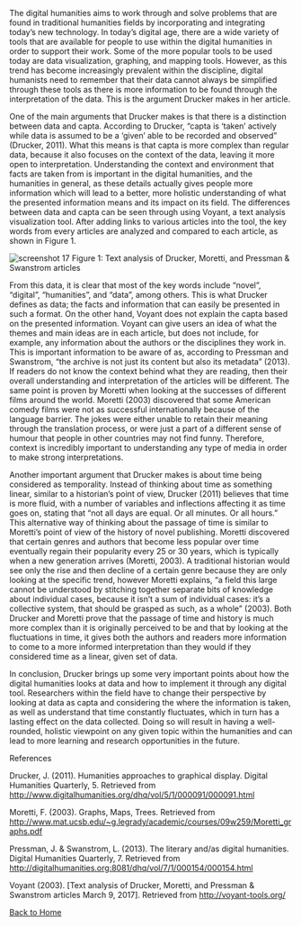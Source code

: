 The digital humanities aims to work through and solve problems that are found in traditional humanities fields by incorporating and integrating today’s new technology.  In today’s digital age, there are a wide variety of tools that are available for people to use within the digital humanities in order to support their work.  Some of the more popular tools to be used today are data visualization, graphing, and mapping tools.  However, as this trend has become increasingly prevalent within the discipline, digital humanists need to remember that their data cannot always be simplified through these tools as there is more information to be found through the interpretation of the data.  This is the argument Drucker makes in her article.
	
One of the main arguments that Drucker makes is that there is a distinction between data and capta.  According to Drucker, “capta is ‘taken’ actively while data is assumed to be a ‘given’ able to be recorded and observed” (Drucker, 2011).  What this means is that capta is more complex than regular data, because it also focuses on the context of the data, leaving it more open to interpretation.  Understanding the context and environment that facts are taken from is important in the digital humanities, and the humanities in general, as these details actually gives people more information which will lead to a better, more holistic understanding of what the presented information means and its impact on its field.  The differences between data and capta can be seen through using Voyant, a text analysis visualization tool.  After adding links to various articles into the tool, the key words from every articles are analyzed and compared to each article, as shown in Figure 1.  
	
![screenshot 17](https://cloud.githubusercontent.com/assets/25180128/23806882/6913365a-0591-11e7-91a5-d20c6b959728.png)
Figure 1: Text analysis of Drucker, Moretti, and Pressman & Swanstrom articles 

From this data, it is clear that most of the key words include “novel”, “digital”, “humanities”, and “data”, among others.  This is what Drucker defines as data; the facts and information that can easily be presented in such a format.  On the other hand, Voyant does not explain the capta based on the presented information.  Voyant can give users an idea of what the themes and main ideas are in each article, but does not include, for example, any information about the authors or the disciplines they work in.  This is important information to be aware of as, according to Pressman and Swanstrom, “the archive is not just its content but also its metadata” (2013).  If readers do not know the context behind what they are reading, then their overall understanding and interpretation of the articles will be different.  The same point is proven by Moretti when looking at the successes of different films around the world.  Moretti (2003) discovered that some American comedy films were not as successful internationally because of the language barrier.  The jokes were either unable to retain their meaning through the translation process, or were just a part of a different sense of humour that people in other countries may not find funny.  Therefore, context is incredibly important to understanding any type of media in order to make strong interpretations.

Another important argument that Drucker makes is about time being considered as temporality.  Instead of thinking about time as something linear, similar to a historian’s point of view, Drucker (2011) believes that time is more fluid, with a number of variables and inflections affecting it as time goes on, stating that “not all days are equal.  Or all minutes.  Or all hours.”  This alternative way of thinking about the passage of time is similar to Moretti’s point of view of the history of novel publishing.  Moretti discovered that certain genres and authors that become less popular over time eventually regain their popularity every 25 or 30 years, which is typically when a new generation arrives (Moretti, 2003).  A traditional historian would see only the rise and then decline of a certain genre because they are only looking at the specific trend, however Moretti explains, “a field this large cannot be understood by stitching together separate bits of knowledge about individual cases, because it isn’t a sum of individual cases: it’s a collective system, that should be grasped as such, as a whole” (2003).  Both Drucker and Moretti prove that the passage of time and history is much more complex than it is originally perceived to be and that by looking at the fluctuations in time, it gives both the authors and readers more information to come to a more informed interpretation than they would if they considered time as a linear, given set of data.

In conclusion, Drucker brings up some very important points about how the digital humanities looks at data and how to implement it through any digital tool.  Researchers within the field have to change their perspective by looking at data as capta and considering the where the information is taken, as well as understand that time constantly fluctuates, which in turn has a lasting effect on the data collected.  Doing so will result in having a well-rounded, holistic viewpoint on any given topic within the humanities and can lead to more learning and research opportunities in the future.


References

Drucker, J. (2011). Humanities approaches to graphical display. Digital Humanities Quarterly, 5.  Retrieved from http://www.digitalhumanities.org/dhq/vol/5/1/000091/000091.html

Moretti, F. (2003). Graphs, Maps, Trees.  Retrieved from http://www.mat.ucsb.edu/~g.legrady/academic/courses/09w259/Moretti_graphs.pdf

Pressman, J. & Swanstrom, L. (2013). The literary and/as digital humanities. Digital Humanities Quarterly, 7.  Retrieved from http://digitalhumanities.org:8081/dhq/vol/7/1/000154/000154.html

Voyant (2003). [Text analysis of Drucker, Moretti, and Pressman & Swanstrom articles March 9, 2017].  Retrieved from http://voyant-tools.org/

[Back to Home](readme)
